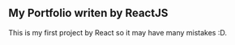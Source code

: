 ## My Portfolio writen by ReactJS

This is my first project by React so it may have many mistakes :D.
